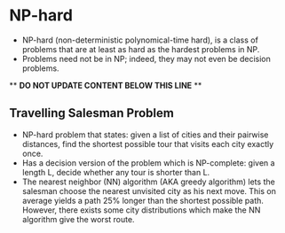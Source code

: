 NP-hard
=======

* NP-hard (non-deterministic polynomical-time hard), is a class of problems that are at least as hard as the hardest problems in NP.
* Problems need not be in NP; indeed, they may not even be decision problems.

** **DO NOT UPDATE CONTENT BELOW THIS LINE** **

Travelling Salesman Problem
---------------------------

* NP-hard problem that states: given a list of cities and their pairwise distances, find the shortest possible tour that visits each city exactly once.
* Has a decision version of the problem which is NP-complete: given a length L, decide whether any tour is shorter than L.
* The nearest neighbor (NN) algorithm (AKA greedy algorithm) lets the salesman choose the nearest unvisited city as his next move. This on average yields a path 25% longer than the shortest possible path. However, there exists some city distributions which make the NN algorithm give the worst route.

